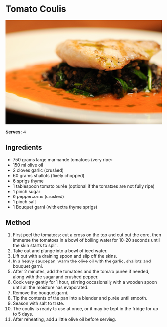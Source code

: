 # Tomato Coulis

![Tomato Coulis](resources/tomato-coulis.jpg)

**Serves:** 4

## Ingredients
- 750 grams large marmande tomatoes (very ripe)
- 150 ml  olive oil
- 2 cloves garlic (crushed)
- 60 grams shallots (finely chopped)
- 6 sprigs thyme
- 1 tablespoon tomato purée (optional if the tomatoes are not fully ripe)
- 1 pinch sugar
- 6 peppercorns (crushed)
- 1 pinch salt
- 1 Bouquet garni (with extra thyme sprigs)

## Method
1. First peel the tomatoes: cut a cross on the top and cut out the core, then immerse the tomatoes in a bowl of boiling water for 10-20 seconds until the skin starts to split. 
1. Take out and plunge into a bowl of iced water.
1. Lift out with a draining spoon and slip off the skins.
1. In a heavy saucepan, warm the olive oil with the garlic, shallots and bouquet garni. 
1. After 2 minutes, add the tomatoes and the tomato purée if needed, along with the sugar and crushed pepper.
1. Cook very gently for 1 hour, stirring occasionally with a wooden spoon until all the moisture has evaporated. 
1. Remove the bouquet garni.
1. Tip the contents of the pan into a blender and purée until smooth. 
1. Season with salt to taste.
1. The coulis is ready to use at once, or it may be kept in the fridge for up to 5 days.
1. After reheating, add a little olive oil before serving.